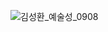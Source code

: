 ![김성환_예술성_0908](https://user-images.githubusercontent.com/40762499/188760186-be18583f-ef01-47f4-984d-21485fc0567c.png)
